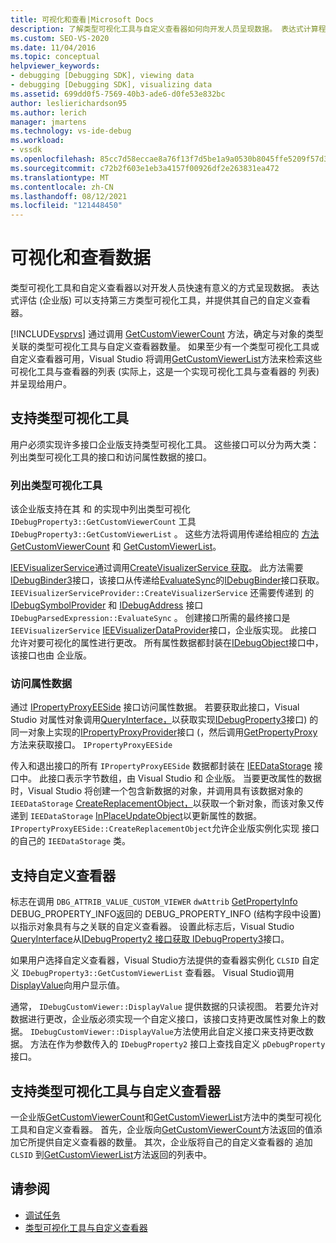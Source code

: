 ```yaml
---
title: 可视化和查看|Microsoft Docs
description: 了解类型可视化工具与自定义查看器如何向开发人员呈现数据。 表达式计算程序支持第三方类型可视化工具。
ms.custom: SEO-VS-2020
ms.date: 11/04/2016
ms.topic: conceptual
helpviewer_keywords:
- debugging [Debugging SDK], viewing data
- debugging [Debugging SDK], visualizing data
ms.assetid: 699dd0f5-7569-40b3-ade6-d0fe53e832bc
author: leslierichardson95
ms.author: lerich
manager: jmartens
ms.technology: vs-ide-debug
ms.workload:
- vssdk
ms.openlocfilehash: 85cc7d58eccae8a76f13f7d5be1a9a0530b8045ffe5209f57d3e97feef3fc99c
ms.sourcegitcommit: c72b2f603e1eb3a4157f00926df2e263831ea472
ms.translationtype: MT
ms.contentlocale: zh-CN
ms.lasthandoff: 08/12/2021
ms.locfileid: "121448450"
---
```

# <a name="visualizing-and-viewing-data"></a>可视化和查看数据
类型可视化工具和自定义查看器以对开发人员快速有意义的方式呈现数据。 表达式评估 (企业版) 可以支持第三方类型可视化工具，并提供其自己的自定义查看器。

 [!INCLUDE[vsprvs](../../code-quality/includes/vsprvs_md.md)] 通过调用 [GetCustomViewerCount](../../extensibility/debugger/reference/idebugproperty3-getcustomviewercount.md) 方法，确定与对象的类型关联的类型可视化工具与自定义查看器数量。 如果至少有一个类型可视化工具或自定义查看器可用，Visual Studio 将调用[GetCustomViewerList](../../extensibility/debugger/reference/idebugproperty3-getcustomviewerlist.md)方法来检索这些可视化工具与查看器的列表 (实际上，这是一个实现可视化工具与查看器的 列表) 并呈现给用户。

## <a name="supporting-type-visualizers"></a>支持类型可视化工具
 用户必须实现许多接口企业版支持类型可视化工具。 这些接口可以分为两大类：列出类型可视化工具的接口和访问属性数据的接口。

### <a name="listing-type-visualizers"></a>列出类型可视化工具
 该企业版支持在其 和 的实现中列出类型可视化 `IDebugProperty3::GetCustomViewerCount` 工具 `IDebugProperty3::GetCustomViewerList` 。 这些方法将调用传递给相应的 [方法 GetCustomViewerCount](../../extensibility/debugger/reference/ieevisualizerservice-getcustomviewercount.md) 和 [GetCustomViewerList](../../extensibility/debugger/reference/ieevisualizerservice-getcustomviewerlist.md)。

 [IEEVisualizerService](../../extensibility/debugger/reference/ieevisualizerservice.md)通过调用[CreateVisualizerService 获取](../../extensibility/debugger/reference/ieevisualizerserviceprovider-createvisualizerservice.md)。 此方法需要[IDebugBinder3](../../extensibility/debugger/reference/idebugbinder3.md)接口，该接口从传递给[EvaluateSync](../../extensibility/debugger/reference/idebugparsedexpression-evaluatesync.md)的[IDebugBinder](../../extensibility/debugger/reference/idebugbinder.md)接口获取。 `IEEVisualizerServiceProvider::CreateVisualizerService` 还需要传递到 的 [IDebugSymbolProvider](../../extensibility/debugger/reference/idebugsymbolprovider.md) 和 [IDebugAddress](../../extensibility/debugger/reference/idebugaddress.md) 接口 `IDebugParsedExpression::EvaluateSync` 。 创建接口所需的最终接口是 `IEEVisualizerService` [IEEVisualizerDataProvider](../../extensibility/debugger/reference/ieevisualizerdataprovider.md)接口，企业版实现。 此接口允许对要可视化的属性进行更改。 所有属性数据都封装在[IDebugObject](../../extensibility/debugger/reference/idebugobject.md)接口中，该接口也由 企业版。

### <a name="accessing-property-data"></a>访问属性数据
 通过 [IPropertyProxyEESide](../../extensibility/debugger/reference/ipropertyproxyeeside.md) 接口访问属性数据。 若要获取此接口，Visual Studio 对属性对象调用[QueryInterface，](/cpp/atl/queryinterface)以获取实现[IDebugProperty3](../../extensibility/debugger/reference/idebugproperty3.md)接口) 的同一对象上实现的[IPropertyProxyProvider](../../extensibility/debugger/reference/ipropertyproxyprovider.md)接口 (，然后调用[GetPropertyProxy](../../extensibility/debugger/reference/ipropertyproxyprovider-getpropertyproxy.md)方法来获取接口。 `IPropertyProxyEESide`

 传入和退出接口的所有 `IPropertyProxyEESide` 数据都封装在 [IEEDataStorage](../../extensibility/debugger/reference/ieedatastorage.md) 接口中。 此接口表示字节数组，由 Visual Studio 和 企业版。 当要更改属性的数据时，Visual Studio 将创建一个包含新数据的对象，并调用具有该数据对象的 `IEEDataStorage` [CreateReplacementObject，](../../extensibility/debugger/reference/ipropertyproxyeeside-createreplacementobject.md)以获取一个新对象，而该对象又传递到 `IEEDataStorage` [InPlaceUpdateObject](../../extensibility/debugger/reference/ipropertyproxyeeside-inplaceupdateobject.md)以更新属性的数据。 `IPropertyProxyEESide::CreateReplacementObject`允许企业版实例化实现 接口的自己的 `IEEDataStorage` 类。

## <a name="supporting-custom-viewers"></a>支持自定义查看器
 标志在调用 `DBG_ATTRIB_VALUE_CUSTOM_VIEWER` `dwAttrib` [GetPropertyInfo](../../extensibility/debugger/reference/idebugproperty2-getpropertyinfo.md) [](../../extensibility/debugger/reference/debug-property-info.md) DEBUG_PROPERTY_INFO返回的 DEBUG_PROPERTY_INFO (结构字段中设置) 以指示对象具有与之关联的自定义查看器。 设置此标志后，Visual Studio [QueryInterface](/cpp/atl/queryinterface)从[IDebugProperty2 接口获取 IDebugProperty3](../../extensibility/debugger/reference/idebugproperty2.md)接口。 [](../../extensibility/debugger/reference/idebugproperty3.md)

 如果用户选择自定义查看器，Visual Studio方法提供的查看器实例化 `CLSID` 自定义 `IDebugProperty3::GetCustomViewerList` 查看器。 Visual Studio调用[DisplayValue](../../extensibility/debugger/reference/idebugcustomviewer-displayvalue.md)向用户显示值。

 通常， `IDebugCustomViewer::DisplayValue` 提供数据的只读视图。 若要允许对数据进行更改，企业版必须实现一个自定义接口，该接口支持更改属性对象上的数据。 `IDebugCustomViewer::DisplayValue`方法使用此自定义接口来支持更改数据。 方法在作为参数传入的 `IDebugProperty2` 接口上查找自定义 `pDebugProperty` 接口。

## <a name="supporting-both-type-visualizers-and-custom-viewers"></a>支持类型可视化工具与自定义查看器
 一企业版[GetCustomViewerCount](../../extensibility/debugger/reference/idebugproperty3-getcustomviewercount.md)和[GetCustomViewerList](../../extensibility/debugger/reference/idebugproperty3-getcustomviewerlist.md)方法中的类型可视化工具和自定义查看器。 首先，企业版向[GetCustomViewerCount](../../extensibility/debugger/reference/ieevisualizerservice-getcustomviewercount.md)方法返回的值添加它所提供自定义查看器的数量。 其次，企业版将自己的自定义查看器的 追加 `CLSID` 到[GetCustomViewerList](../../extensibility/debugger/reference/ieevisualizerservice-getcustomviewerlist.md)方法返回的列表中。

## <a name="see-also"></a>请参阅
- [调试任务](../../extensibility/debugger/debugging-tasks.md)
- [类型可视化工具与自定义查看器](../../extensibility/debugger/type-visualizer-and-custom-viewer.md)
